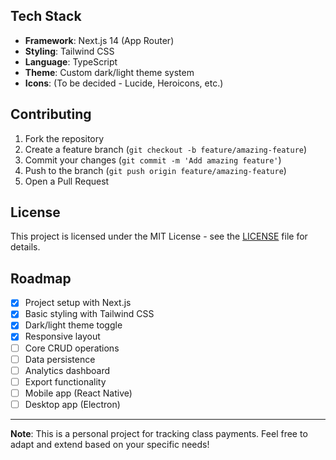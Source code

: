 ## Tech Stack

- **Framework**: Next.js 14 (App Router)
- **Styling**: Tailwind CSS
- **Language**: TypeScript
- **Theme**: Custom dark/light theme system
- **Icons**: (To be decided - Lucide, Heroicons, etc.)

## Contributing

1. Fork the repository
2. Create a feature branch (`git checkout -b feature/amazing-feature`)
3. Commit your changes (`git commit -m 'Add amazing feature'`)
4. Push to the branch (`git push origin feature/amazing-feature`)
5. Open a Pull Request

## License

This project is licensed under the MIT License - see the [LICENSE](LICENSE) file for details.

## Roadmap

- [x] Project setup with Next.js
- [x] Basic styling with Tailwind CSS
- [x] Dark/light theme toggle
- [x] Responsive layout
- [ ] Core CRUD operations
- [ ] Data persistence
- [ ] Analytics dashboard
- [ ] Export functionality
- [ ] Mobile app (React Native)
- [ ] Desktop app (Electron)

---

**Note**: This is a personal project for tracking class payments. Feel free to adapt and extend based on your specific needs!
